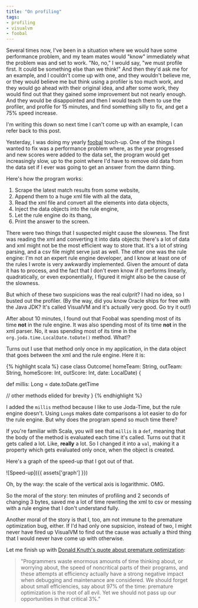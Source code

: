 ```yaml
---
title: "On profiling"
tags:
- profiling
- visualvm
- foobal
---
```


Several times now, I've been in a situation where we would have some performance problem, and my team mates would "know" immediately what the problem was and set to work. "No, no," I would say, "we must profile first. It could be something else than we think!" And then they'd ask me for an example, and I couldn't come up with one, and they wouldn't believe me, or they would believe me but think using a profiler is too much work, and they would go ahead with their original idea, and after some work, they would find out that they gained some improvement but not nearly enough. And they would be disappointed and then I would teach them to use the profiler, and profile for 15 minutes, and find something silly to fix, and get a 75% speed increase.

I'm writing this down so next time I can't come up with an example, I can refer back to this post.

Yesterday, I was doing my yearly [foobal](/tags/#foobal) touch-up. One of the things I wanted to fix was a performance problem where, as the year progressed and new scores were added to the data set, the program would get increasingly slow, up to the point where I'd have to remove old data from the data set if I ever was going to get an answer from the damn thing.

Here's how the program works:

1. Scrape the latest match results from some website,
1. Append them to a huge xml file with all the data,
1. Read the xml file and convert all the elements into data objects,
1. Inject the data objects into the rule engine,
1. Let the rule engine do its thang,
1. Print the answer to the screen.

There were two things that I suspected might cause the slowness. The first was reading the xml and converting it into data objects: there's a lot of data and xml might not be the most efficient way to store that. It's a lot of string parsing, and a csv file might serve just as well. The other one was the rule engine: I'm not an expert rule engine developer, and I know at least one of the rules I wrote is very awkwardly implemented. Given the amount of data it has to process, and the fact that I don't even know if it performs linearly, quadratically, or even exponentially, I figured it might also be the cause of the slowness.

But which of these two suspicions was the real culprit? I had no idea, so I busted out the profiler. (By the way, did you know Oracle ships for free with the Java JDK? It's called VisualVM and it's actually very good. Go try it out!)

After about 10 minutes, I found out that Foobal was spending most of its time **not** in the rule engine. It was also spending most of its time **not** in the xml parser. No, it was spending most of its time in the `org.joda.time.LocalDate.toDate()` method. What!?

Turns out I use that method only once in my application, in the data object that goes between the xml and the rule engine. Here it is:

{% highlight scala %}
case class Outcome(
    homeTeam: String,
    outTeam: String,
    homeScore: Int,
    outScore: Int,
    date: LocalDate) {
  
  def millis: Long = date.toDate.getTime

  // other methods elided for brevity
}
{% endhighlight %}

I added the `millis` method because I like to use Joda-Time, but the rule engine doesn't. Using `Long`s makes date comparisons a lot easier to do for the rule engine. But why does the program spend so much time there?

If you're familiar with Scala, you will see that `millis` is a `def`, meaning that the body of the method is evaluated each time it's called. Turns out that it gets called a lot. Like, **really** a lot. So I changed it into a `val`, making it a property which gets evaluated only once, when the object is created.

Here's a graph of the speed-up that I got out of that.

![Speed-up]({{ assets['graph'] }})

Oh, by the way: the scale of the vertical axis is logarithmic. OMG.

So the moral of the story: ten minutes of profiling and 2 seconds of changing 3 bytes, saved me a lot of time rewriting the xml to csv or messing with a rule engine that I don't understand fully.

Another moral of the story is that I, too, am not immune to the premature optimization bug, either. If I'd had only one supsicion, instead of two, I might never have fired up VisualVM to find out the cause was actually a third thing that I would never have come up with otherwise.

Let me finish up with [Donald Knuth's quote about premature optimization](http://c2.com/cgi/wiki?PrematureOptimization):

> "Programmers waste enormous amounts of time thinking about, or worrying about, the speed of noncritical parts of their programs, and these attempts at efficiency actually have a strong negative impact when debugging and maintenance are considered. We should forget about small efficiencies, say about 97% of the time: premature optimization is the root of all evil. Yet we should not pass up our opportunities in that critical 3%."

